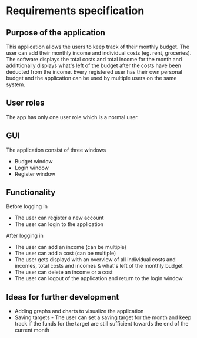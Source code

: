 # Requirements specification

## Purpose of the application
This application allows the users to keep track of their monthly budget. The user can add their monthly income and individual costs (eg. rent, groceries). The software displays the total costs and total income for the month and addittionally displays what's left of the budget after the costs have been deducted from the income. Every registered user has their own personal budget and the application can be used by multiple users on the same system.

## User roles
The app has only one user role which is a normal user.

## GUI
The application consist of three windows
- Budget window
- Login window 
- Register window

## Functionality

Before logging in
- The user can register a new account
- The user can login to the application

After logging in
- The user can add an income (can be multiple)
- The user can add a cost (can be multiple)
- The user gets displayd with an overview of all individual costs and incomes, total costs and incomes & what's left of the monthly budget
- The user can delete an income or a cost
- The user can logout of the application and return to the login window

 ## Ideas for further development
 - Adding graphs and charts to visualize the application
 - Saving targets - The user can set a saving target for the month and keep track if the funds for the target are still sufficient towards the end of the current month 
